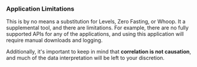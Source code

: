 ### Application Limitations
This is by no means a substitution for Levels, Zero Fasting, or Whoop.
It a supplemental tool, and there are limitations. 
For example, there are no fully supported APIs for any of the applications, 
and using this application will require manual downloads and logging.

Additionally, it's important to keep in mind that **correlation is not causation**,
and much of the data interpretation will be left to your discretion.

